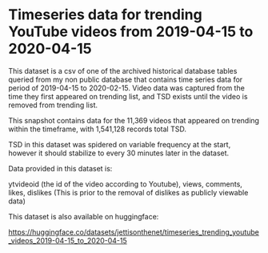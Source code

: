 # Timeseries data for trending YouTube videos from 2019-04-15 to 2020-04-15

This dataset is a csv of one of the archived historical database tables queried from my non public database that contains time series data for period of 2019-04-15 to 2020-02-15. Video data was captured from the time they first appeared on trending list, and TSD exists until the video is removed from trending list.

This snapshot contains data for the 11,369 videos that appeared on trending within the timeframe, with 1,541,128 records total TSD.

TSD in this dataset was spidered on variable frequency at the start, however it should stabilize to every 30 minutes later in the dataset.

Data provided in this dataset is:

ytvideoid (the id of the video according to Youtube), views, comments, likes, dislikes (This is prior to the removal of dislikes as publicly viewable data)

This dataset is also available on huggingface: 

https://huggingface.co/datasets/jettisonthenet/timeseries_trending_youtube_videos_2019-04-15_to_2020-04-15
